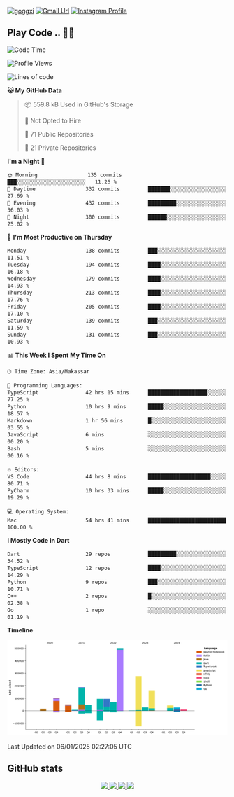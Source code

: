 [![goggxi](https://img.shields.io/badge/Portofolio-Goggxi-orange)](https://goggxi.github.io)
[![Gmail Url](https://img.shields.io/twitter/url?label=Goggxi@gmail.com&logo=gmail&style=social&url=http%3A%2F%2Fmailto%3Acontact.Goggxi@gmail.com)](mailto:Goggxi@gmail.com) [![Instagram Profile](https://img.shields.io/twitter/url?label=moh_rifkan&logo=instagram&style=social&url=https://www.instagram.com/moh_rifkan/)](https://www.instagram.com/moh_rifkan/)

## Play Code .. 💬🚀

<!-- [![Moh Rifkan GitHub stats](https://github-readme-stats.vercel.app/api?username=goggxi&count_private=true&show_icons=true&theme=dracula&custom_title=Goggxi%20Statistic%20🚀)](https://github.com/goggxi/goggxi)

[![Top Langs](https://github-readme-stats.vercel.app/api/top-langs/?username=goggxi&langs_count=8&layout=compact&show_icons=true&theme=dracula)](https://github.com/goggxi/goggxi) -->

<!--START_SECTION:waka-->
![Code Time](http://img.shields.io/badge/Code%20Time-3%2C903%20hrs%2025%20mins-blue)

![Profile Views](http://img.shields.io/badge/Profile%20Views-2-blue)

![Lines of code](https://img.shields.io/badge/From%20Hello%20World%20I%27ve%20Written-1.7%20million%20lines%20of%20code-blue)

**🐱 My GitHub Data** 

> 📦 559.8 kB Used in GitHub's Storage 
 > 
> 🚫 Not Opted to Hire
 > 
> 📜 71 Public Repositories 
 > 
> 🔑 21 Private Repositories 
 > 
**I'm a Night 🦉** 

```text
🌞 Morning                135 commits         ███░░░░░░░░░░░░░░░░░░░░░░   11.26 % 
🌆 Daytime                332 commits         ███████░░░░░░░░░░░░░░░░░░   27.69 % 
🌃 Evening                432 commits         █████████░░░░░░░░░░░░░░░░   36.03 % 
🌙 Night                  300 commits         ██████░░░░░░░░░░░░░░░░░░░   25.02 % 
```
📅 **I'm Most Productive on Thursday** 

```text
Monday                   138 commits         ███░░░░░░░░░░░░░░░░░░░░░░   11.51 % 
Tuesday                  194 commits         ████░░░░░░░░░░░░░░░░░░░░░   16.18 % 
Wednesday                179 commits         ████░░░░░░░░░░░░░░░░░░░░░   14.93 % 
Thursday                 213 commits         ████░░░░░░░░░░░░░░░░░░░░░   17.76 % 
Friday                   205 commits         ████░░░░░░░░░░░░░░░░░░░░░   17.10 % 
Saturday                 139 commits         ███░░░░░░░░░░░░░░░░░░░░░░   11.59 % 
Sunday                   131 commits         ███░░░░░░░░░░░░░░░░░░░░░░   10.93 % 
```


📊 **This Week I Spent My Time On** 

```text
🕑︎ Time Zone: Asia/Makassar

💬 Programming Languages: 
TypeScript               42 hrs 15 mins      ███████████████████░░░░░░   77.25 % 
Python                   10 hrs 9 mins       █████░░░░░░░░░░░░░░░░░░░░   18.57 % 
Markdown                 1 hr 56 mins        █░░░░░░░░░░░░░░░░░░░░░░░░   03.55 % 
JavaScript               6 mins              ░░░░░░░░░░░░░░░░░░░░░░░░░   00.20 % 
Bash                     5 mins              ░░░░░░░░░░░░░░░░░░░░░░░░░   00.16 % 

🔥 Editors: 
VS Code                  44 hrs 8 mins       ████████████████████░░░░░   80.71 % 
PyCharm                  10 hrs 33 mins      █████░░░░░░░░░░░░░░░░░░░░   19.29 % 

💻 Operating System: 
Mac                      54 hrs 41 mins      █████████████████████████   100.00 % 
```

**I Mostly Code in Dart** 

```text
Dart                     29 repos            █████████░░░░░░░░░░░░░░░░   34.52 % 
TypeScript               12 repos            ████░░░░░░░░░░░░░░░░░░░░░   14.29 % 
Python                   9 repos             ███░░░░░░░░░░░░░░░░░░░░░░   10.71 % 
C++                      2 repos             █░░░░░░░░░░░░░░░░░░░░░░░░   02.38 % 
Go                       1 repo              ░░░░░░░░░░░░░░░░░░░░░░░░░   01.19 % 
```



**Timeline**

![Lines of Code chart](https://raw.githubusercontent.com/Goggxi/Goggxi/main/assets/bar_graph.png)


 Last Updated on 06/01/2025 02:27:05 UTC
<!--END_SECTION:waka-->

## GitHub stats

<p align="center">
  <a href="https://github.com/goggxi">
    <img src="http://github-profile-summary-cards.vercel.app/api/cards/profile-details?username=goggxi&theme=transparent" />
  </a>
  <a href="https://github.com/goggxi">
    <img src="https://github-readme-streak-stats.herokuapp.com/?user=goggxi&hide_border=true&card_width=338&theme=transparent" />
  </a>
  <a href="https://github.com/goggxi">
    <img src="http://github-profile-summary-cards.vercel.app/api/cards/stats?username=goggxi&theme=transparent" />
  </a>
  <a href="https://github.com/goggxi">
    <img src="https://github-readme-stats.vercel.app/api/top-langs/?username=goggxi&langs_count=10&exclude_repo=&hide=c,makefile,html,css,sass,nix,nunjucks,tsql,dockerfile,shell&card_width=699&hide_border=true&theme=transparent" />
  </a>
  <!-- <br/>
  <a href="https://github.com/goggxi">
    <img src="https://komarev.com/ghpvc/?username=goggxi&color=blue&style=flat" />
  </a> -->
</p>

